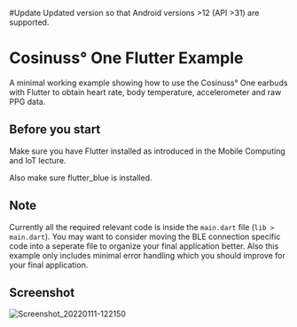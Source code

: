 #Update
Updated version so that Android versions >12 (API >31) are supported. 
# Cosinuss° One Flutter Example

A minimal working example showing how to use the Cosinuss° One earbuds with Flutter to obtain heart rate, body temperature, accelerometer and raw PPG data.


## Before you start
Make sure you have Flutter installed as introduced in the Mobile Computing and IoT lecture.

Also make sure flutter_blue is installed.

## Note
Currently all the required relevant code is inside the `main.dart` file (`lib > main.dart`). You may want to consider moving the BLE connection specific code into a seperate file to organize your final application better. Also this example only includes minimal error handling which you should improve for your final application.

## Screenshot

![Screenshot_20220111-122150](https://user-images.githubusercontent.com/11386075/148934041-2db3c73a-f15b-4d73-bb66-27a552af1536.png)
